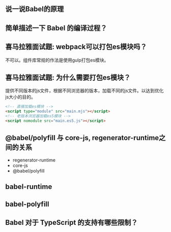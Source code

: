 ## 说一说Babel的原理

## 简单描述一下 Babel 的编译过程？

## 喜马拉雅面试题: webpack可以打包es模块吗？

不可以。组件库常规的作法是使用gulp打包es模块。

## 喜马拉雅面试题: 为什么需要打包es模块？

提供不同版本的js文件，根据不同浏览器的版本，加载不同的js文件。以达到优化js大小的目的。

```html
<!-- 直接加载es模块 -->
<script type="module" src="main.mjs"></script>
<!-- 老版本浏览器加载es5模块 -->
<script nomodule src="main.es5.js"></script>
```

## @babel/polyfill 与 core-js, regenerator-runtime之间的关系

- regenerator-runtime
- core-js
- @babel/polyfill
## babel-runtime

## babel-polyfill

## Babel 对于 TypeScript 的支持有哪些限制？
